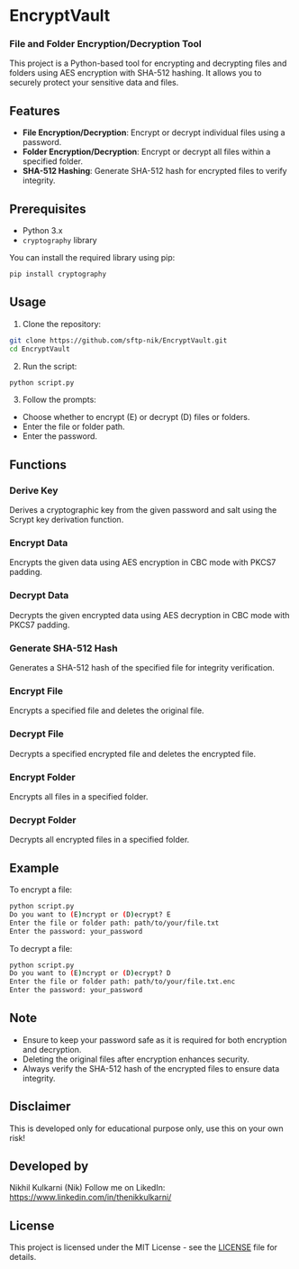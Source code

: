 # EncryptVault

### File and Folder Encryption/Decryption Tool

This project is a Python-based tool for encrypting and decrypting files and folders using AES encryption with SHA-512 hashing. It allows you to securely protect your sensitive data and files.

## Features

- **File Encryption/Decryption**: Encrypt or decrypt individual files using a password.
- **Folder Encryption/Decryption**: Encrypt or decrypt all files within a specified folder.
- **SHA-512 Hashing**: Generate SHA-512 hash for encrypted files to verify integrity.

## Prerequisites

- Python 3.x
- `cryptography` library

You can install the required library using pip:

```bash
pip install cryptography
```

## Usage

1. Clone the repository:

```bash
git clone https://github.com/sftp-nik/EncryptVault.git
cd EncryptVault
```

2. Run the script:

```bash
python script.py
```

3. Follow the prompts:

- Choose whether to encrypt (E) or decrypt (D) files or folders.
- Enter the file or folder path.
- Enter the password.

## Functions

### Derive Key

Derives a cryptographic key from the given password and salt using the Scrypt key derivation function.

### Encrypt Data

Encrypts the given data using AES encryption in CBC mode with PKCS7 padding.

### Decrypt Data

Decrypts the given encrypted data using AES decryption in CBC mode with PKCS7 padding.

### Generate SHA-512 Hash

Generates a SHA-512 hash of the specified file for integrity verification.

### Encrypt File

Encrypts a specified file and deletes the original file.

### Decrypt File

Decrypts a specified encrypted file and deletes the encrypted file.

### Encrypt Folder

Encrypts all files in a specified folder.

### Decrypt Folder

Decrypts all encrypted files in a specified folder.

## Example

To encrypt a file:

```bash
python script.py
Do you want to (E)ncrypt or (D)ecrypt? E
Enter the file or folder path: path/to/your/file.txt
Enter the password: your_password
```

To decrypt a file:

```bash
python script.py
Do you want to (E)ncrypt or (D)ecrypt? D
Enter the file or folder path: path/to/your/file.txt.enc
Enter the password: your_password
```

## Note

- Ensure to keep your password safe as it is required for both encryption and decryption.
- Deleting the original files after encryption enhances security.
- Always verify the SHA-512 hash of the encrypted files to ensure data integrity.

## Disclaimer 
This is developed only for educational purpose only, use this on your own risk!

## Developed by

Nikhil Kulkarni (Nik)
Follow me on LikedIn: https://www.linkedin.com/in/thenikkulkarni/

## License

This project is licensed under the MIT License - see the [LICENSE](LICENSE) file for details.
